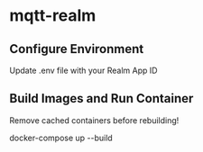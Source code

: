 # mqtt-realm

## Configure Environment
Update .env file with your Realm App ID

## Build Images and Run Container

Remove cached containers before rebuilding!

docker-compose up --build

